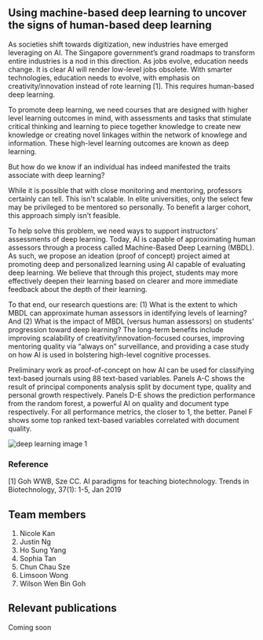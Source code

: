 ## Using machine-based deep learning to uncover the signs of human-based deep learning

As societies shift towards digitization, new industries have emerged leveraging on AI. The Singapore government’s grand roadmaps to transform entire industries is a nod in this direction. As jobs evolve, education needs change. It is clear AI will render low-level jobs obsolete. With smarter technologies, education needs to evolve, with emphasis on creativity/innovation instead of rote learning [1]. This requires human-based deep learning.

To promote deep learning, we need courses that are designed with higher level learning outcomes in mind, with assessments and tasks that stimulate critical thinking and learning to piece together knowledge to create new knowledge or creating novel linkages within the network of knowlege and information. These high-level learning outcomes are known as deep learning.

But how do we know if an individual has indeed manifested the traits associate with deep learning?

While it is possible that with close monitoring and mentoring, professors certainly can tell. This isn't scalable. In elite universities, only the select few may be privileged to be mentored so personally. To benefit a larger cohort, this approach simply isn't feasible.

To help solve this problem, we need ways to support instructors’ assessments of deep learning. Today, AI is capable of approximating human assessors through a process called Machine-Based Deep Learning (MBDL). As such, we propose an ideation (proof of concept) project aimed at promoting deep and personalized learning using AI capable of evaluating deep learning. We believe that through this project, students may more effectively deepen their learning based on clearer and more immediate feedback about the depth of their learning. 

To that end, our research questions are: (1) What is the extent to which MBDL can approximate human assessors in identifying levels of learning? And (2) What is the impact of MBDL (versus human assessors) on students’ progression toward deep learning? The long-term benefits include improving scalability of creativity/innovation-focused courses, improving mentoring quality via “always on” surveillance, and providing a case study on how AI is used in bolstering high-level cognitive processes.

Preliminary work as proof-of-concept on how AI can be used for classifying text-based journals using 88 text-based variables. Panels A-C shows the result of principal components analysis split by document type, quality and personal growth respectively. Panels D-E shows the prediction performance from the random forest, a powerful AI on quality and document type respectively. For all performance metrics, the closer to 1, the better. Panel F shows some top ranked text-based variables correlated with document quality.

![deep learning image 1](https://gohwils.github.io/biodatascience/images/deep_learning1.png)


### Reference
[1] Goh WWB, Sze CC. AI paradigms for teaching biotechnology. Trends in Biotechnology, 37(1): 1-5, Jan 2019

## Team members
1. Nicole Kan
2. Justin Ng
3. Ho Sung Yang
4. Sophia Tan 
5. Chun Chau Sze
6. Limsoon Wong
7. Wilson Wen Bin Goh

## Relevant publications
Coming soon
